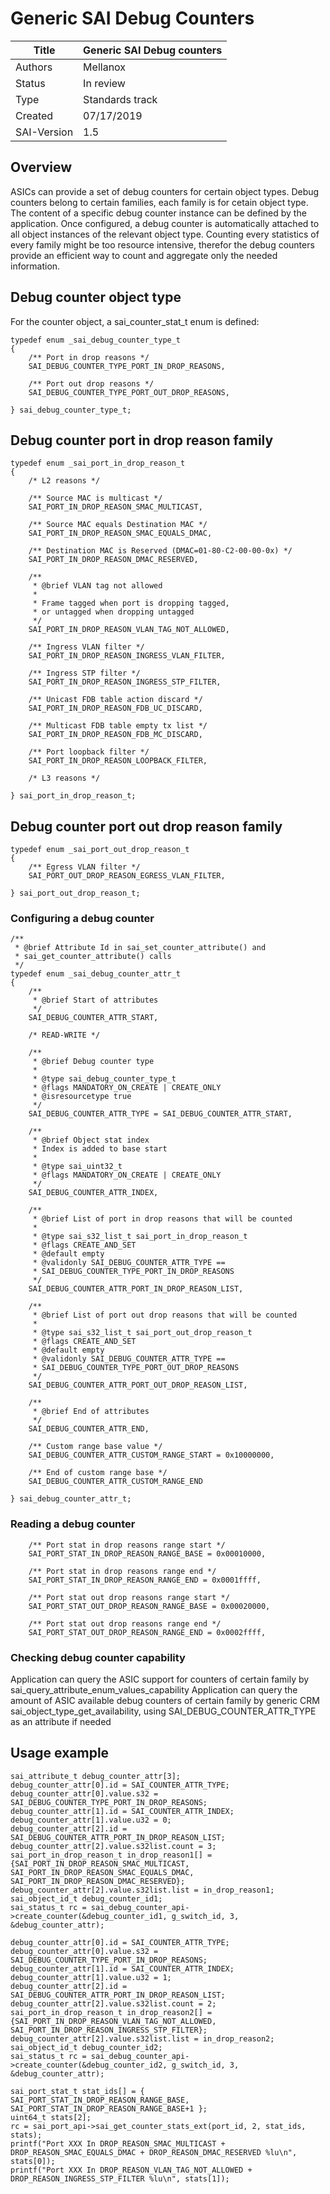# Generic SAI Debug Counters

Title       | Generic SAI Debug counters
------------|----------------
Authors     | Mellanox
Status      | In review
Type        | Standards track
Created     | 07/17/2019
SAI-Version | 1.5

## Overview
ASICs can provide a set of debug counters for certain object types.
Debug counters belong to certain families, each family is for cetain object type.
The content of a specific debug counter instance can be defined by the application. Once configured, a debug counter is automatically attached to all object instances of the relevant object type.
Counting every statistics of every family might be too resource intensive, therefor the debug counters provide an efficient way to count and aggregate only the needed information.

## Debug counter object type
For the counter object, a sai_counter_stat_t enum is defined:
```
typedef enum _sai_debug_counter_type_t
{
    /** Port in drop reasons */
    SAI_DEBUG_COUNTER_TYPE_PORT_IN_DROP_REASONS,

    /** Port out drop reasons */
    SAI_DEBUG_COUNTER_TYPE_PORT_OUT_DROP_REASONS,

} sai_debug_counter_type_t;
```

## Debug counter port in drop reason family
```
typedef enum _sai_port_in_drop_reason_t
{
    /* L2 reasons */
	
    /** Source MAC is multicast */
    SAI_PORT_IN_DROP_REASON_SMAC_MULTICAST,

    /** Source MAC equals Destination MAC */
    SAI_PORT_IN_DROP_REASON_SMAC_EQUALS_DMAC,

    /** Destination MAC is Reserved (DMAC=01-80-C2-00-00-0x) */
    SAI_PORT_IN_DROP_REASON_DMAC_RESERVED,

    /** 
     * @brief VLAN tag not allowed
     *
     * Frame tagged when port is dropping tagged, 
     * or untagged when dropping untagged
     */
    SAI_PORT_IN_DROP_REASON_VLAN_TAG_NOT_ALLOWED,

    /** Ingress VLAN filter */
    SAI_PORT_IN_DROP_REASON_INGRESS_VLAN_FILTER,

    /** Ingress STP filter */
    SAI_PORT_IN_DROP_REASON_INGRESS_STP_FILTER,
	
    /** Unicast FDB table action discard */
    SAI_PORT_IN_DROP_REASON_FDB_UC_DISCARD,

    /** Multicast FDB table empty tx list */
    SAI_PORT_IN_DROP_REASON_FDB_MC_DISCARD,

    /** Port loopback filter */
    SAI_PORT_IN_DROP_REASON_LOOPBACK_FILTER,

    /* L3 reasons */	

} sai_port_in_drop_reason_t;
```

## Debug counter port out drop reason family
```
typedef enum _sai_port_out_drop_reason_t
{
    /** Egress VLAN filter */
    SAI_PORT_OUT_DROP_REASON_EGRESS_VLAN_FILTER,

} sai_port_out_drop_reason_t;
```

### Configuring a debug counter
```
/**
 * @brief Attribute Id in sai_set_counter_attribute() and
 * sai_get_counter_attribute() calls
 */
typedef enum _sai_debug_counter_attr_t
{
    /**
     * @brief Start of attributes
     */
    SAI_DEBUG_COUNTER_ATTR_START,

    /* READ-WRITE */

    /**
     * @brief Debug counter type
     *
     * @type sai_debug_counter_type_t
     * @flags MANDATORY_ON_CREATE | CREATE_ONLY
     * @isresourcetype true
     */
    SAI_DEBUG_COUNTER_ATTR_TYPE = SAI_DEBUG_COUNTER_ATTR_START,

    /**
     * @brief Object stat index
     * Index is added to base start
     *
     * @type sai_uint32_t
     * @flags MANDATORY_ON_CREATE | CREATE_ONLY
     */
    SAI_DEBUG_COUNTER_ATTR_INDEX,

    /**
     * @brief List of port in drop reasons that will be counted
     *
     * @type sai_s32_list_t sai_port_in_drop_reason_t
     * @flags CREATE_AND_SET
     * @default empty
     * @validonly SAI_DEBUG_COUNTER_ATTR_TYPE == 
     * SAI_DEBUG_COUNTER_TYPE_PORT_IN_DROP_REASONS
     */
    SAI_DEBUG_COUNTER_ATTR_PORT_IN_DROP_REASON_LIST,

    /**
     * @brief List of port out drop reasons that will be counted
     *
     * @type sai_s32_list_t sai_port_out_drop_reason_t
     * @flags CREATE_AND_SET
     * @default empty
     * @validonly SAI_DEBUG_COUNTER_ATTR_TYPE == 
     * SAI_DEBUG_COUNTER_TYPE_PORT_OUT_DROP_REASONS
     */
    SAI_DEBUG_COUNTER_ATTR_PORT_OUT_DROP_REASON_LIST,

    /**
     * @brief End of attributes
     */
    SAI_DEBUG_COUNTER_ATTR_END,

    /** Custom range base value */
    SAI_DEBUG_COUNTER_ATTR_CUSTOM_RANGE_START = 0x10000000,

    /** End of custom range base */
    SAI_DEBUG_COUNTER_ATTR_CUSTOM_RANGE_END

} sai_debug_counter_attr_t;
```

### Reading a debug counter
```
    /** Port stat in drop reasons range start */
    SAI_PORT_STAT_IN_DROP_REASON_RANGE_BASE = 0x00010000,

    /** Port stat in drop reasons range end */
    SAI_PORT_STAT_IN_DROP_REASON_RANGE_END = 0x0001ffff,

    /** Port stat out drop reasons range start */
    SAI_PORT_STAT_OUT_DROP_REASON_RANGE_BASE = 0x00020000,

    /** Port stat out drop reasons range end */
    SAI_PORT_STAT_OUT_DROP_REASON_RANGE_END = 0x0002ffff,
```

### Checking debug counter capability
Application can query the ASIC support for counters of certain family by sai_query_attribute_enum_values_capability
Application can query the amount of ASIC available debug counters of certain family by generic CRM sai_object_type_get_availability, using SAI_DEBUG_COUNTER_ATTR_TYPE as an attribute if needed

## Usage example
```
sai_attribute_t debug_counter_attr[3];
debug_counter_attr[0].id = SAI_COUNTER_ATTR_TYPE;
debug_counter_attr[0].value.s32 = SAI_DEBUG_COUNTER_TYPE_PORT_IN_DROP_REASONS;
debug_counter_attr[1].id = SAI_COUNTER_ATTR_INDEX;
debug_counter_attr[1].value.u32 = 0;
debug_counter_attr[2].id = SAI_DEBUG_COUNTER_ATTR_PORT_IN_DROP_REASON_LIST;
debug_counter_attr[2].value.s32list.count = 3;
sai_port_in_drop_reason_t in_drop_reason1[] = {SAI_PORT_IN_DROP_REASON_SMAC_MULTICAST, SAI_PORT_IN_DROP_REASON_SMAC_EQUALS_DMAC, SAI_PORT_IN_DROP_REASON_DMAC_RESERVED};
debug_counter_attr[2].value.s32list.list = in_drop_reason1;
sai_object_id_t debug_counter_id1;
sai_status_t rc = sai_debug_counter_api->create_counter(&debug_counter_id1, g_switch_id, 3, &debug_counter_attr);

debug_counter_attr[0].id = SAI_COUNTER_ATTR_TYPE;
debug_counter_attr[0].value.s32 = SAI_DEBUG_COUNTER_TYPE_PORT_IN_DROP_REASONS;
debug_counter_attr[1].id = SAI_COUNTER_ATTR_INDEX;
debug_counter_attr[1].value.u32 = 1;
debug_counter_attr[2].id = SAI_DEBUG_COUNTER_ATTR_PORT_IN_DROP_REASON_LIST;
debug_counter_attr[2].value.s32list.count = 2;
sai_port_in_drop_reason_t in_drop_reason2[] = {SAI_PORT_IN_DROP_REASON_VLAN_TAG_NOT_ALLOWED, SAI_PORT_IN_DROP_REASON_INGRESS_STP_FILTER};
debug_counter_attr[2].value.s32list.list = in_drop_reason2;
sai_object_id_t debug_counter_id2;
sai_status_t rc = sai_debug_counter_api->create_counter(&debug_counter_id2, g_switch_id, 3, &debug_counter_attr);

sai_port_stat_t stat_ids[] = { SAI_PORT_STAT_IN_DROP_REASON_RANGE_BASE, SAI_PORT_STAT_IN_DROP_REASON_RANGE_BASE+1 };
uint64_t stats[2];
rc = sai_port_api->sai_get_counter_stats_ext(port_id, 2, stat_ids, stats);
printf("Port XXX In DROP_REASON_SMAC_MULTICAST + DROP_REASON_SMAC_EQUALS_DMAC + DROP_REASON_DMAC_RESERVED %lu\n", stats[0]);
printf("Port XXX In DROP_REASON_VLAN_TAG_NOT_ALLOWED + DROP_REASON_INGRESS_STP_FILTER %lu\n", stats[1]);
```
